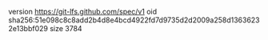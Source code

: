 version https://git-lfs.github.com/spec/v1
oid sha256:51e098c8c8add2b4d8e4bcd4922fd7d9735d2d2009a258d13636232e13bbf029
size 3784

